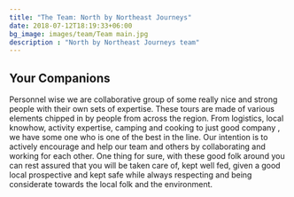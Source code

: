 ```yaml
---
title: "The Team: North by Northeast Journeys"
date: 2018-07-12T18:19:33+06:00
bg_image: images/team/Team main.jpg
description : "North by Northeast Journeys team"
---
```


## Your Companions

Personnel wise we are collaborative group of some really nice and strong people with their own sets of expertise. These tours are made of various elements chipped in by people from across the region. From logistics, local knowhow, activity expertise, camping and cooking to just good company , we have some one who is one of the best in the line. Our intention is to actively encourage and help our team and others by collaborating and working for each other. One thing for sure, with these good folk around you can rest assured that you will be taken care of, kept well fed, given a good local prospective and kept safe while always respecting and being considerate towards the local folk and the environment.